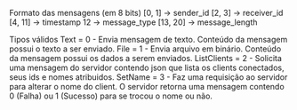 Formato das mensagens (em 8 bits)
[0, 1] -> sender_id
[2, 3] -> receiver_id
[4, 11] -> timestamp
12 -> message_type
[13, 20] -> message_length

Tipos válidos
Text = 0 - Envia mensagem de texto. Conteúdo da mensagem possui o texto a ser enviado.
File = 1 - Envia arquivo em binário. Conteúdo da mensagem possui os dados a serem enviados.
ListClients = 2 - Solicita uma mensagem do servidor contendo json que lista os clients conectados, seus ids e nomes atribuidos.
SetName = 3 - Faz uma requisição ao servidor para alterar o nome do client. O servidor retorna uma mensagem contendo 0 (Falha) ou 1 (Sucesso) para se trocou o nome ou não.